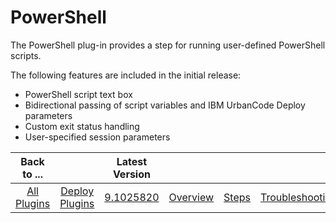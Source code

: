 
PowerShell
==========

The PowerShell plug-in provides a step for running user-defined PowerShell scripts.

The following features are included in the initial release:

* PowerShell script text box
* Bidirectional passing of script variables and IBM UrbanCode Deploy parameters
* Custom exit status handling
* User-specified session parameters

|Back to ...||Latest Version||||||
| :---: | :---: | :---: | :---: | :---: | :---: | :---: | :---: |
|[All Plugins](../../index.md)|[Deploy Plugins](../README.md)|[9.1025820](https://raw.githubusercontent.com/UrbanCode/IBM-UCD-PLUGINS/main/files/powershell-integration/powershell-integration-9.1025820.zip)|[Overview](overview.md)|[Steps](steps.md)|[Troubleshooting](troubleshooting.md)|[Usage](usage.md)|[Downloads](downloads.md)|
